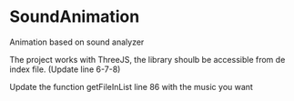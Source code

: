 # SoundAnimation
Animation based on sound analyzer

The project works with ThreeJS, the library shoulb be accessible from de index file. (Update line 6-7-8)

Update the function getFileInList line 86 with the music you want

